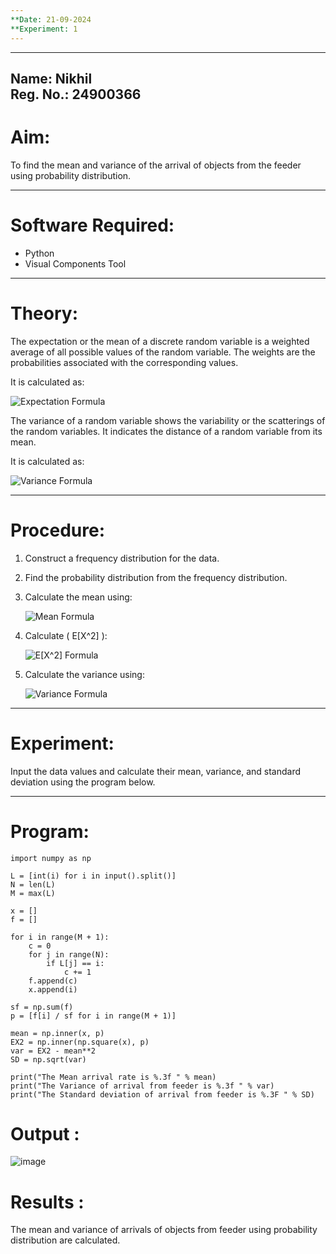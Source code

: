 ```yaml
---
**Date: 21-09-2024  
**Experiment: 1  
---
```


---
**Name**: Nikhil  
**Reg. No.**: 24900366  
---

# Aim:
To find the mean and variance of the arrival of objects from the feeder using probability distribution.

---

# Software Required:
- Python  
- Visual Components Tool  

---

# Theory:
The expectation or the mean of a discrete random variable is a weighted average of all possible values of the random variable. The weights are the probabilities associated with the corresponding values. 

It is calculated as:  

![Expectation Formula](https://user-images.githubusercontent.com/103921593/192938463-e34177f4-f188-48a0-bda2-8f6d1d660ed2.png)

The variance of a random variable shows the variability or the scatterings of the random variables. It indicates the distance of a random variable from its mean.  

It is calculated as:  

![Variance Formula](https://user-images.githubusercontent.com/103921593/192938695-99fedc01-34d5-4d36-84df-5880e766ed0c.png)

---

# Procedure:
1. Construct a frequency distribution for the data.  
2. Find the probability distribution from the frequency distribution.  
3. Calculate the mean using:  

   ![Mean Formula](https://user-images.githubusercontent.com/103921593/192940431-03b81777-c54d-4286-b4f4-82dfe7666b4c.png)

4. Calculate \( E[X^2] \):  

   ![E[X^2] Formula](https://user-images.githubusercontent.com/103921593/192940255-2d9dd746-6875-4a6d-877b-6da6cdb96ab1.png)

5. Calculate the variance using:  

   ![Variance Formula](https://user-images.githubusercontent.com/103921593/192942852-913550a9-fabe-4a55-b956-0487b18bbd97.png)

---

# Experiment:
Input the data values and calculate their mean, variance, and standard deviation using the program below.

---

# Program:

```
import numpy as np

L = [int(i) for i in input().split()]
N = len(L)
M = max(L)

x = []
f = []

for i in range(M + 1):
    c = 0
    for j in range(N):
        if L[j] == i:
            c += 1
    f.append(c)
    x.append(i)

sf = np.sum(f)
p = [f[i] / sf for i in range(M + 1)]

mean = np.inner(x, p)
EX2 = np.inner(np.square(x), p)
var = EX2 - mean**2
SD = np.sqrt(var)

print("The Mean arrival rate is %.3f " % mean)
print("The Variance of arrival from feeder is %.3f " % var)
print("The Standard deviation of arrival from feeder is %.3F " % SD)
```
# Output : 
![image](https://github.com/user-attachments/assets/32a799ff-5a3e-4680-ba8d-e35a2b8d531a)

# Results :
The mean and variance of arrivals of objects from feeder using probability distribution are calculated.
